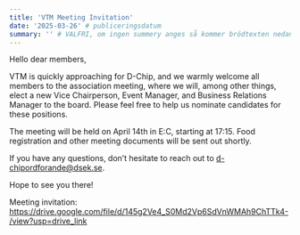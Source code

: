 ```yaml
---
title: 'VTM Meeting Invitation'
date: '2025-03-26' # publiceringsdatum 
summary: '' # VALFRI, om ingen summery anges så kommer brödtexten nedan användas istället
---
```


Hello dear members,

VTM is quickly approaching for D-Chip, and we warmly welcome all members to the association meeting, where we will, among other things, elect a new Vice Chairperson, Event Manager, and Business Relations Manager to the board. Please feel free to help us nominate candidates for these positions.

The meeting will be held on April 14th in E:C, starting at 17:15. Food registration and other meeting documents will be sent out shortly.

If you have any questions, don’t hesitate to reach out to d-chipordforande@dsek.se.

Hope to see you there!

Meeting invitation: https://drive.google.com/file/d/145g2Ve4_S0Md2Vp6SdVnWMAh9ChTTk4-/view?usp=drive_link 
